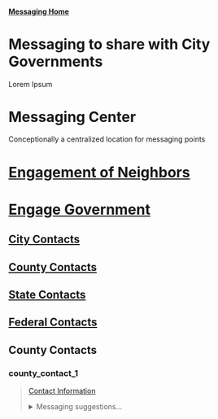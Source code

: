 #### [Messaging Home](/info/messaging/) 


# Messaging to share with City Governments
Lorem Ipsum

# Messaging Center  

Conceptionally a centralized location for messaging points 

# [Engagement of Neighbors](/info/messaging/neighbors_.md)  

# [Engage Government](/info/messaging/info/government_0.md) 

## [City Contacts](/info/messaging/info/gov_msg-1_city.md)

## [County Contacts](/info/messaging/info/gov_msg-2_county.md) 

## [State Contacts](/info/messaging/info/gov_msg-3-state.md)  

## [Federal Contacts](/info/messaging/info/gov_msg-4-federal.md) 




## County Contacts 
### county_contact_1
> [Contact Information](/info/government/info/government_contacts.md#chris-reinersman-chair-)  
> 
> <details><Summary>Messaging suggestions...</Summary> 
> 
> asdfadsf: 
> * dfgs
> #### For Email or Contact Form
> 
> ``` 
> ...
> text
> ...
> ```
> </details> 